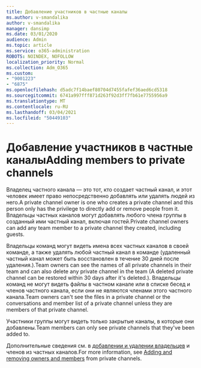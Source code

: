 ```yaml
---
title: Добавление участников в частные каналы
ms.author: v-smandalika
author: v-smandalika
manager: dansimp
ms.date: 03/01/2020
audience: Admin
ms.topic: article
ms.service: o365-administration
ROBOTS: NOINDEX, NOFOLLOW
localization_priority: Normal
ms.collection: Adm_O365
ms.custom:
- "9001223"
- "6875"
ms.openlocfilehash: d5adc7f14baef80704d7455fafef36aed6cd5318
ms.sourcegitcommit: 6741a997fff871d263f92d3ff7fb61e7755956a9
ms.translationtype: MT
ms.contentlocale: ru-RU
ms.lasthandoff: 03/04/2021
ms.locfileid: "50449103"
---
```

# <a name="adding-members-to-private-channels"></a><span data-ttu-id="2cd33-102">Добавление участников в частные каналы</span><span class="sxs-lookup"><span data-stu-id="2cd33-102">Adding members to private channels</span></span>

<span data-ttu-id="2cd33-103">Владелец частного канала — это тот, кто создает частный канал, и этот человек имеет право непосредственно добавлять или удалять людей из него.</span><span class="sxs-lookup"><span data-stu-id="2cd33-103">A private channel owner is one who creates a private channel and this person only has the privilege to directly add or remove people from it.</span></span> <span data-ttu-id="2cd33-104">Владельцы частных каналов могут добавлять любого члена группы в созданный ими частный канал, включая гостей.</span><span class="sxs-lookup"><span data-stu-id="2cd33-104">Private channel owners can add any team member to a private channel they created, including guests.</span></span>

<span data-ttu-id="2cd33-105">Владельцы команд могут видеть имена всех частных каналов в своей команде, а также удалять любой частный канал в команде (удаленный частный канал может быть восстановлен в течение 30 дней после удаления.).</span><span class="sxs-lookup"><span data-stu-id="2cd33-105">Team owners can see the names of all private channels in their team and can also delete any private channel in the team (A deleted private channel can be restored within 30 days after it's deleted.).</span></span> <span data-ttu-id="2cd33-106">Владельцы команд не могут видеть файлы в частном канале или в списке бесед и членов частного канала, если они не являются членами этого частного канала.</span><span class="sxs-lookup"><span data-stu-id="2cd33-106">Team owners can't see the files in a private channel or the conversations and member list of a private channel unless they are members of that private channel.</span></span>

<span data-ttu-id="2cd33-107">Участники группы могут видеть только закрытые каналы, в которые они добавлены.</span><span class="sxs-lookup"><span data-stu-id="2cd33-107">Team members can only see private channels that they've been added to.</span></span>

<span data-ttu-id="2cd33-108">Дополнительные сведения см. в [добавлении и удалении владельцев](https://docs.microsoft.com/MicrosoftTeams/private-channels#adding-and-removing-owners-and-members) и членов из частных каналов.</span><span class="sxs-lookup"><span data-stu-id="2cd33-108">For more information, see [Adding and removing owners and members](https://docs.microsoft.com/MicrosoftTeams/private-channels#adding-and-removing-owners-and-members) from private channels.</span></span>
